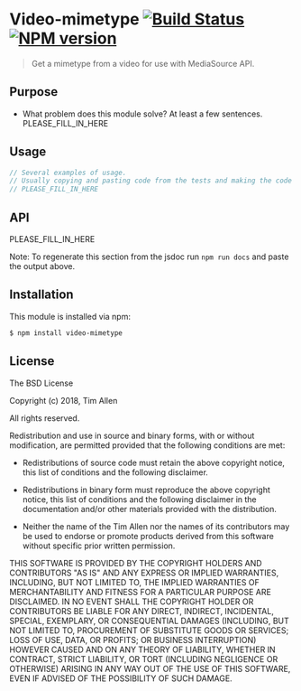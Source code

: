 # Video-mimetype [![Build Status](https://secure.travis-ci.org/noblesamurai/video-mimetype.png?branch=master)](http://travis-ci.org/noblesamurai/video-mimetype) [![NPM version](https://badge-me.herokuapp.com/api/npm/video-mimetype.png)](http://badges.enytc.com/for/npm/video-mimetype)

> Get a mimetype from a video for use with MediaSource API.

## Purpose
- What problem does this module solve? At least a few sentences.
PLEASE_FILL_IN_HERE

## Usage

```js
// Several examples of usage.
// Usually copying and pasting code from the tests and making the code standalone suffices.
// PLEASE_FILL_IN_HERE
```

## API

PLEASE_FILL_IN_HERE

Note: To regenerate this section from the jsdoc run `npm run docs` and paste
the output above.

## Installation

This module is installed via npm:

``` bash
$ npm install video-mimetype
```
## License

The BSD License

Copyright (c) 2018, Tim Allen

All rights reserved.

Redistribution and use in source and binary forms, with or without modification,
are permitted provided that the following conditions are met:

* Redistributions of source code must retain the above copyright notice, this
  list of conditions and the following disclaimer.

* Redistributions in binary form must reproduce the above copyright notice, this
  list of conditions and the following disclaimer in the documentation and/or
  other materials provided with the distribution.

* Neither the name of the Tim Allen nor the names of its
  contributors may be used to endorse or promote products derived from
  this software without specific prior written permission.

THIS SOFTWARE IS PROVIDED BY THE COPYRIGHT HOLDERS AND CONTRIBUTORS "AS IS" AND
ANY EXPRESS OR IMPLIED WARRANTIES, INCLUDING, BUT NOT LIMITED TO, THE IMPLIED
WARRANTIES OF MERCHANTABILITY AND FITNESS FOR A PARTICULAR PURPOSE ARE
DISCLAIMED. IN NO EVENT SHALL THE COPYRIGHT HOLDER OR CONTRIBUTORS BE LIABLE FOR
ANY DIRECT, INDIRECT, INCIDENTAL, SPECIAL, EXEMPLARY, OR CONSEQUENTIAL DAMAGES
(INCLUDING, BUT NOT LIMITED TO, PROCUREMENT OF SUBSTITUTE GOODS OR SERVICES;
LOSS OF USE, DATA, OR PROFITS; OR BUSINESS INTERRUPTION) HOWEVER CAUSED AND ON
ANY THEORY OF LIABILITY, WHETHER IN CONTRACT, STRICT LIABILITY, OR TORT
(INCLUDING NEGLIGENCE OR OTHERWISE) ARISING IN ANY WAY OUT OF THE USE OF THIS
SOFTWARE, EVEN IF ADVISED OF THE POSSIBILITY OF SUCH DAMAGE.


